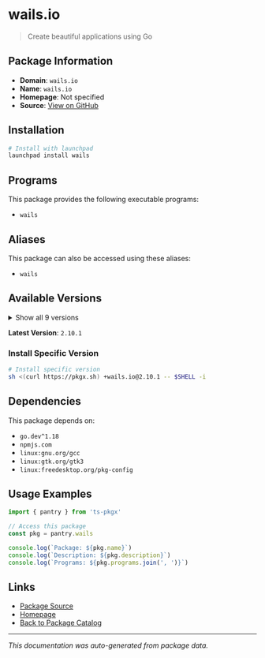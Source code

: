 # wails.io

> Create beautiful applications using Go

## Package Information

- **Domain**: `wails.io`
- **Name**: `wails.io`
- **Homepage**: Not specified
- **Source**: [View on GitHub](https://github.com/pkgxdev/pantry/tree/main/projects/wails.io/package.yml)

## Installation

```bash
# Install with launchpad
launchpad install wails
```

## Programs

This package provides the following executable programs:

- `wails`

## Aliases

This package can also be accessed using these aliases:

- `wails`

## Available Versions

<details>
<summary>Show all 9 versions</summary>

- `2.10.1`, `2.10.0`, `2.9.3`, `2.9.2`, `2.9.1`
- `2.9.0`, `2.8.2`, `2.8.1`, `2.8.0`

</details>

**Latest Version**: `2.10.1`

### Install Specific Version

```bash
# Install specific version
sh <(curl https://pkgx.sh) +wails.io@2.10.1 -- $SHELL -i
```

## Dependencies

This package depends on:

- `go.dev^1.18`
- `npmjs.com`
- `linux:gnu.org/gcc`
- `linux:gtk.org/gtk3`
- `linux:freedesktop.org/pkg-config`

## Usage Examples

```typescript
import { pantry } from 'ts-pkgx'

// Access this package
const pkg = pantry.wails

console.log(`Package: ${pkg.name}`)
console.log(`Description: ${pkg.description}`)
console.log(`Programs: ${pkg.programs.join(', ')}`)
```

## Links

- [Package Source](https://github.com/pkgxdev/pantry/tree/main/projects/wails.io/package.yml)
- [Homepage](#)
- [Back to Package Catalog](../package-catalog.md)

---

*This documentation was auto-generated from package data.*
